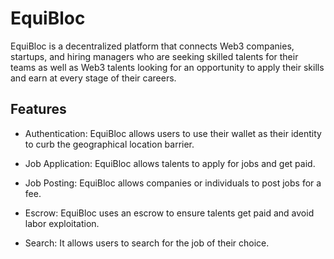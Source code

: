 # EquiBloc

EquiBloc is a decentralized platform that connects Web3 companies, startups, and hiring managers who are seeking skilled talents for their teams as well as Web3 talents looking for an opportunity to apply their skills and earn at every stage of their careers.

## Features

- Authentication: EquiBloc allows users to use their wallet as their identity to curb the geographical location barrier.

- Job Application: EquiBloc allows talents to apply for jobs and get paid.

- Job Posting: EquiBloc allows companies or individuals to post jobs for a fee.

- Escrow: EquiBloc uses an escrow to ensure talents get paid and avoid labor exploitation.

- Search: It allows users to search for the job of their choice.


